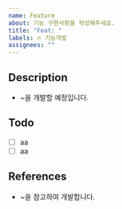 ```yaml
---
name: Feature
about: 기능 구현사항을 작성해주세요.
title: "Feat: "
labels: 🔥 기능개발
assignees: ""
---
```


## Description

- ~을 개발할 예정입니다.

## Todo

- [ ] aa
- [ ] aa

## References

- ~을 참고하여 개발합니다.

